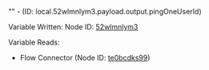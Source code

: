 "" - (ID: local.52wlmnlym3.payload.output.pingOneUserId)

Variable Written:
Node ID: [52wlmnlym3](../nodes/52wlmnlym3.md)

Variable Reads:
* Flow Connector (Node ID: [te0bcdks99](../nodes/te0bcdks99.md))
